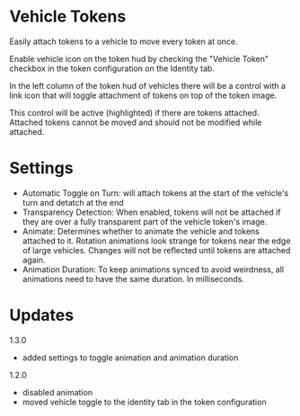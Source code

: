 # Vehicle Tokens
Easily attach tokens to a vehicle to move every token at once.

Enable vehicle icon on the token hud by checking the "Vehicle Token" checkbox in the token configuration on the Identity tab.

In the left column of the token hud of vehicles there will be a control with a link icon that will toggle attachment of tokens on top of the token image. 

This control will be active (highlighted) if there are tokens attached. Attached tokens cannot be moved and should not be modified while attached. 

# Settings

  - Automatic Toggle on Turn: will attach tokens at the start of the vehicle's turn and detatch at the end
  - Transparency Detection: When enabled, tokens will not be attached if they are over a fully transparent part of the vehicle token's image.
  - Animate: Determines whether to animate the vehicle and tokens attached to it. Rotation animations look strange for tokens near the edge of large vehicles. Changes will not be reflected until tokens are attached again.
  - Animation Duration: To keep animations synced to avoid weirdness, all animations need to have the same duration. In milliseconds.

# Updates

1.3.0

  - added settings to toggle animation and animation duration
  
1.2.0
  
  - disabled animation 
  - moved vehicle toggle to the identity tab in the token configuration
